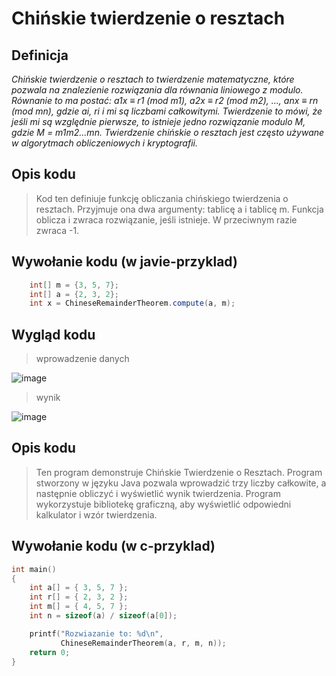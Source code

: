 # Chińskie twierdzenie o resztach

## Definicja

*Chińskie twierdzenie o resztach to twierdzenie matematyczne, które pozwala na znalezienie rozwiązania dla równania liniowego z modulo. Równanie to ma postać: a1x ≡ r1 (mod m1), a2x ≡ r2 (mod m2), ..., anx ≡ rn (mod mn), gdzie ai, ri i mi są liczbami całkowitymi. Twierdzenie to mówi, że jeśli mi są względnie pierwsze, to istnieje jedno rozwiązanie modulo M, gdzie M = m1m2...mn. Twierdzenie chińskie o resztach jest często używane w algorytmach obliczeniowych i kryptografii.*

## Opis kodu

> Kod ten definiuje funkcję obliczania chińskiego twierdzenia o resztach. Przyjmuje ona dwa argumenty: tablicę a i tablicę m. Funkcja oblicza i zwraca rozwiązanie, jeśli istnieje. W przeciwnym razie zwraca -1.

## Wywołanie kodu (w javie-przyklad)
```java
    int[] m = {3, 5, 7};
    int[] a = {2, 3, 2};
    int x = ChineseRemainderTheorem.compute(a, m);
```
## Wygląd kodu

> wprowadzenie danych
> 
![image](https://user-images.githubusercontent.com/108947060/216555635-b7e952b1-c556-4f03-942c-a91155f785fc.png)

> wynik
> 
![image](https://user-images.githubusercontent.com/108947060/216555539-2d6fd24e-ceb8-4a99-8baa-d4382da375de.png)


## Opis kodu

> Ten program demonstruje Chińskie Twierdzenie o Resztach. Program stworzony w języku Java pozwala wprowadzić trzy liczby całkowite, a następnie obliczyć i wyświetlić wynik twierdzenia. Program wykorzystuje bibliotekę graficzną, aby wyświetlić odpowiedni kalkulator i wzór twierdzenia.

## Wywołanie kodu (w c-przyklad)
```c
int main()
{
    int a[] = { 3, 5, 7 };
    int r[] = { 2, 3, 2 };
    int m[] = { 4, 5, 7 };
    int n = sizeof(a) / sizeof(a[0]);

    printf("Rozwiazanie to: %d\n",
           ChineseRemainderTheorem(a, r, m, n));
    return 0;
}
```
